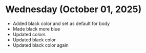 # Wednesday (October 01, 2025)

- Added black color and set as default for body
- Made black more blue
- Updated colors
- Updated black color
- Updated black color again
